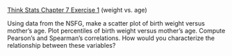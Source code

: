 [Think Stats Chapter 7 Exercise 1](http://greenteapress.com/thinkstats2/html/thinkstats2008.html#toc70) (weight vs. age)

Using data from the NSFG, make a scatter plot of birth weight versus mother’s age. Plot percentiles of birth weight versus mother’s age. Compute Pearson’s and Spearman’s correlations. How would you characterize the relationship between these variables?
